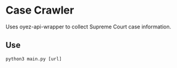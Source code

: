 # Case Crawler

Uses oyez-api-wrapper to collect Supreme Court case information.

## Use

```python3 main.py [url]```